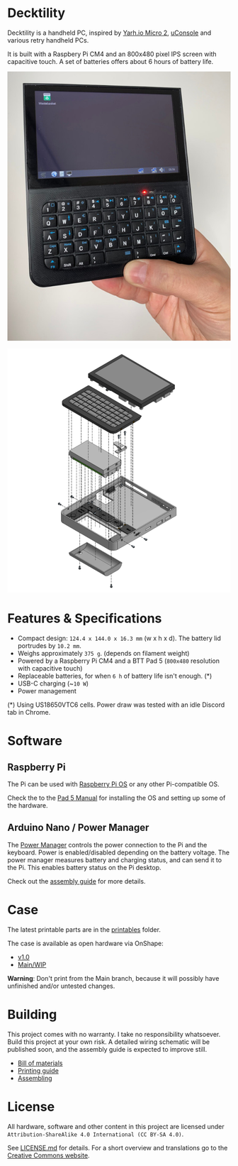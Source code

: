 # Decktility

Decktility is a handheld PC, inspired by [Yarh.io Micro 2](https://yarh.io/),
[uConsole](https://www.clockworkpi.com/uconsole) and various retry handheld PCs.

It is built with a Raspbery Pi CM4 and an 800x480 pixel IPS screen with capacitive touch.
A set of batteries offers about 6 hours of battery life.

![Decktility device mockup](docs/pics/decktility.jpg)

![Decktility device mockup](docs/pics/decktility-internals.png)

# Features & Specifications

- Compact design: `124.4 x 144.0 x 16.3 mm` (w x h x d). The battery lid portrudes by `10.2 mm`.
- Weighs approximately `375 g`. (depends on filament weight)
- Powered by a Raspberry Pi CM4 and a BTT Pad 5 (`800x480` resolution with capacitive touch)
- Replaceable batteries, for when `6 h` of battery life isn't enough. (\*)
- USB-C charging (~`10 W`)
- Power management

(\*) Using US18650VTC6 cells. Power draw was tested with an idle Discord tab in Chrome.

# Software

## Raspberry Pi

The Pi can be used with [Raspberry Pi OS](https://www.raspberrypi.com/software/) or any other Pi-compatible OS.

Check the to the [Pad 5 Manual](https://github.com/bigtreetech/Raspberry-Pad/tree/master/Pad5) for installing the OS and setting up some of the hardware.

## Arduino Nano / Power Manager

The [Power Manager](./powermanager) controls the power connection to the Pi and the keyboard. Power is enabled/disabled depending on the battery voltage.
The power manager measures battery and charging status, and can send it to the Pi. This enables battery status on the Pi desktop.

Check out the [assembly guide](docs/assembling.md) for more details.

# Case

The latest printable parts are in the [printables](printables) folder.

The case is available as open hardware via OnShape:
- [v1.0](https://cad.onshape.com/documents/bcf3b5212bb2ba6496cfe6cf/v/bb9262cb0caf4859bc4bdf05/e/c5b400bc9f33c73249dce75b)
- [Main/WIP](https://cad.onshape.com/documents/bcf3b5212bb2ba6496cfe6cf/w/d70be68a60b4c80f684ba746/e/f2fb47dfa2dbdc91d7666ed1)

**Warning**: Don't print from the Main branch, because it will possibly have unfinished and/or untested changes.

# Building

This project comes with no warranty. I take no responsibility whatsoever. Build this project at your own risk.
A detailed wiring schematic will be published soon, and the assembly guide is expected to improve still.

- [Bill of materials](docs/bom.md)
- [Printing guide](docs/printing.md)
- [Assembling](docs/assembling.md)

# License

All hardware, software and other content in this project are licensed under `Attribution-ShareAlike 4.0 International (CC BY-SA 4.0)`.

See [LICENSE.md](LICENSE.md) for details. For a short overview and translations go to the [Creative Commons website](https://creativecommons.org/licenses/by-sa/4.0/legalcode).

